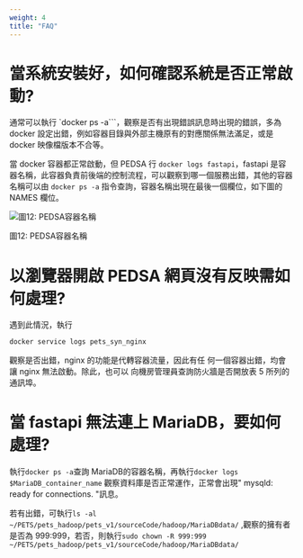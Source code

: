 ```yaml
---
weight: 4
title: "FAQ"
---
```


# 當系統安裝好，如何確認系統是否正常啟動?

通常可以執行 `docker ps -a```，觀察是否有出現錯誤訊息時出現的錯誤，多為 docker 設定出錯，例如容器目錄與外部主機原有的對應關係無法滿足，或是 docker 映像檔版本不合等。

當 docker 容器都正常啟動，但 PEDSA 行 `docker logs fastapi`，fastapi 是容器名稱，此容器負責前後端的控制流程，可以觀察到哪一個服務出錯，其他的容器名稱可以由 `docker ps -a` 指令查詢，容器名稱出現在最後一個欄位，如下圖的 NAMES 欄位。

![圖12: PEDSA容器名稱](../../../assets/fig12.png)

圖12: PEDSA容器名稱

# 以瀏覽器開啟 PEDSA 網頁沒有反映需如何處理?

遇到此情況，執行

```sh
docker service logs pets_syn_nginx
```

觀察是否出錯，nginx 的功能是代轉容器流量，因此有任
何一個容器出錯，均會讓 nginx 無法啟動。除此，也可以
向機房管理員查詢防火牆是否開放表 5 所列的通訊埠。

# 當 fastapi 無法連上 MariaDB，要如何處理?

執行`docker ps -a`查詢 MariaDB的容器名稱，再執行`docker logs $MariaDB_container_name`
觀察資料庫是否正常運作，正常會出現" mysqld: ready for connections. "訊息。

若有出錯，可執行`ls -al ~/PETS/pets_hadoop/pets_v1/sourceCode/hadoop/MariaDBdata/` ,觀察的擁有者是否為 999:999，若否，則執行`sudo chown -R 999:999
~/PETS/pets_hadoop/pets_v1/sourceCode/hadoop/MariaDBdata/`
